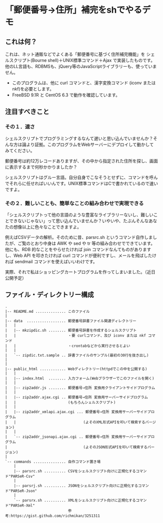 # 「郵便番号→住所」補完をshでやるデモ

## これは何？

これは、ネット通販などでよくある「郵便番号に基づく住所補完機能」を
シェルスクリプト(Bourne shell)＋UNIX標準コマンド＋Ajax
で実装したものです。他のLL言語も、RDBMSも、jQuery等のJavaScriptライブラリーも、使っていません。

* このプログラムは、他に curl コマンドと、漢字変換コマンド (iconv または nkf)を必要とします。
* FreeBSD 9.1R と CentOS 6.3 で動作を確認しています。

## 注目すべきこと

### その１．速さ

シェルスクリプトでプログラミングするなんて遅いと思い込んでいませんか？そんな方は論より証拠。このプログラムをWebサーバーにデプロイして動かしてみてください。

郵便番号は約12万レコードありますが、その中から指定された住所を探し、画面に表示するまで何秒かかりましたか？

シェルスクリプトはグルー言語。自分自身でこなそうとせずに、コマンドを呼んでそれらに任せればいいんです。UNIX標準コマンドはCで書かれているので速いですよ。


### その２．難しいことも、簡単なことの組み合わせで実現できる

「シェルスクリプトって他の言語のような豊富なライブラリーないし、難しいことできないじゃない」って思い込んでいませんか？いやいや、たぶんそんなあなたの想像以上に色々なことできますよ。

例えばCSVデータの解析。そのために昔、parsrc.sh というコマンド自作しましたが、ご覧のとおり中身は AWK や sed や tr 等の組み合わせでできています。他にも、RDB 的なことをやらせたければ join コマンドなんてものがありますし、Web API を叩きたければ curl コマンドが便利ですし、メールを飛ばしたければ sendmail コマンドを使えばいいわけです。

実際、それで私はショッピングカートプログラムを作ってしまいました。（近日公開予定）



## ファイル・ディレクトリー構成

```
.
|-- README.md .............. このファイル
|
|-- data  .................. 郵便番号辞書ファイル関連ディレクトリー
|   |
|   |-- mkzipdic.sh ........ 郵便番号辞書を作成するシェルスクリプト
|   |                        ・要 curlコマンド、及び iconv または nkf コマンド
|   |                        ・crontabなどから実行させるとよい
|   |
|   `-- zipdic.txt.sample .. 辞書ファイルのサンプル(最初の30行を抜き出し)
|
|
|-- public_html ............ Webディレクトリー(httpdでこの中を公開する)
|   |
|   |-- index.html  ........ 入力フォーム(Webブラウザーでこのファイルを開く)
|   |
|   |-- zip2addr.js ........ 郵便番号→住所 変換用クライアントサイドプログラム
|   |
|   |-- zip2addr.ajax.cgi .. 郵便番号→住所 変換用サーバーサイドプログラム
|   |                        (もちろんシェルスクリプト)
|   |
|   |-- zip2addr_xmlapi.ajax.cgi ... 郵便番号→住所 変換用サーバーサイドプログラム
|   |                               (よそのXML形式APIを叩いて検索するバージョン)
|   |
|   `-- zip2addr_jsonapi.ajax.cgi .. 郵便番号→住所 変換用サーバーサイドプログラム
|                                   (よそのJSON形式APIを叩いて検索するバージョン)
|
`-- commands ............... 自作コマンド置き場
    |
    |-- parsrc.sh .......... CSVをシェルスクリプト向けに正規化するコマンド"PARSeR-Csv"
    |
    |-- parsrj.sh .......... JSONをシェルスクリプト向けに正規化するコマンド"PARSeR-Json"
    |
    `-- parsrx.sh .......... XMLをシェルスクリプト向けに正規化するコマンド"PARSeR-Xml"
                             参考:https://gist.github.com/richmikan/3251311
```